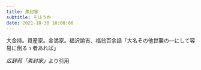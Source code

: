 ```yaml
---
title: 素封家
subtitle: そほうか
date: 2021-10-30 10:00:00
---
```


大金持。資産家。金満家。福沢諭吉、福翁百余話「大名その他世襲の―にして容易に倒るゝ者あれば」

<cite>広辞苑「素封家」</cite>より引用